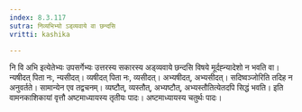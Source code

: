 ```yaml
---
index: 8.3.117
sutra: निव्यभिभ्यो ऽड्व्यवाये वा छन्दसि
vritti: kashika

---
```

नि वि अभि इत्येतेभ्यः उपसर्गेभ्यः उत्तरस्य सकारस्य अड्व्यवाये छन्दसि विषये मूर्दह्न्यादेशो न भवति वा। न्यषीदत् पिता नः, न्यसीदत्। व्यषीदत् पिता नः, व्यसीदत्। अभ्यषीदत्, अभ्यसीदत्। सदिष्वञ्जोरिति तदिह न अनुवर्तते। सामान्येन एव तद्वचनम्। व्यष्टौत्, व्यस्तौत्, अभ्यष्टौत्, अभ्यस्तौतित्येतदपि सिद्धं भवति। इति वामनकाशिकायां वृत्तौ अष्टमाध्यायस्य तृतीयः पादः। अष्टमाध्यायस्य चतुर्थः पादः।